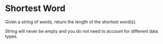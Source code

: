 # Shortest Word

Given a string of words, return the length of the shortest word(s).

String will never be empty and you do not need to account for different data types.

